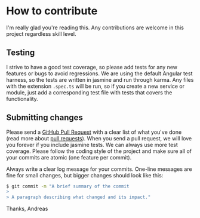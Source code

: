 # How to contribute

I'm really glad you're reading this. Any contributions are welcome in this project regardless skill level.

## Testing

I strive to have a good test coverage, so please add tests for any new features or bugs to avoid regressions. We are 
using the default Angular test harness, so the tests are written in jasmine and run through karma. Any files with the
extension `.spec.ts` will be run, so if you create a new service or module, just add a corresponding test file with 
tests that covers the functionality.

## Submitting changes

Please send a [GitHub Pull Request](https://github.com/Andreas-Hjortland/ngxs-message-plugin/pull/new/master) with a 
clear list of what you've done (read more about [pull requests](http://help.github.com/pull-requests/)). When you send a
pull request, we will love you forever if you include jasmine tests. We can always use more test coverage. Please follow
the coding style of the project and make sure all of your commits are atomic (one feature per commit).

Always write a clear log message for your commits. One-line messages are fine for small changes, but bigger changes
should look like this:

```bash
$ git commit -m "A brief summary of the commit
> 
> A paragraph describing what changed and its impact."
```

Thanks,
Andreas
